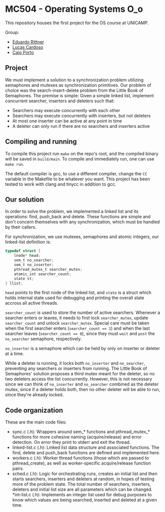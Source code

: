# MC504 - Operating Systems O_o

This repository houses the first project for the OS course at UNICAMP.

Group:

* [Eduardo Rittner](https://github.com/eduardorittner)
* [Lucas Cardoso](https://github.com/lcardosott)
* [Caio Porto](https://github.com/lcaioporto)

## Project

We must implement a solution to a synchronization problem utilizing semaphores
and mutexes as synchronization primitives. Our problem of choice was the
search-insert-delete problem from the Little Book of Semaphores. The premise is
simple: Given a simple linked list, implement concurrent searcher, inserters
and deleters such that:
* Searchers may execute concurrently with each other
* Searchers may execute concurrently with inserters, but not deleters
* At most one inserter can be active at any point in time
* A deleter can only run if there are no searchers and inserters active

## Compiling and running

To compile this project run `make` on the repo's root, and the compiled binary
will be saved in `build/main`. To compile and immediately run, one can use
`make run`.

The default compiler is gcc, to use a different compiler, change the `CC`
variable in the Makefile to be whatever you want. This project has been tested
to work with clang and tinycc in addition to gcc.

## Our solution

In order to solve the problem, we implemented a linked list and its operations:
find, push_back and delete. These functions are simple and don't concern
themselves with any synchronization, which must be handled by their callers.

For synchronization, we use mutexes, semaphores and atomic integers, our
linked-list definition is:

```c
typedef struct {
	lnode* head;
	sem_t no_searcher; 
	sem_t no_inserter;
	pthread_mutex_t searcher_mutex;
	atomic_int searcher_count;
	state st;
} llist;
```

`head` points to the first node of the linked list, and `state` is a struct
which holds internal state used for debugging and printing the overall state
accross all active threads.

`searcher_count` is used to store the number of active searchers. Whenever a
searcher enters or leaves, it needs to first lock `searcher_mutex`, update
`searcher_count` and unlock `searcher_mutex`. Special care must be taken when
the first searcher enters (`searcher_count == 1`) and when the last searcher
leaves (`searcher_count == 0`), since they must `wait` and `post` the
`no_searcher` semaphore, respectively.

`no_inserter` is a semaphore which can be held by only on inserter or deleter
at a time.

While a deleter is running, it locks both `no_inserter` and `no_searcher`,
preventing any searchers or inserters from running. The Little Book of
Semaphores' solution proposes a third mutex meant for the deleter, so no two
deleters access the list concurrently. However, this is not necessary since we
can think of `no_inserter` and `no_searcher` combined as the deleter mutex,
since if a deleter holds both, then no other deleter will be able to run, since
they're already locked.

## Code organization

These are the main code files:
* sync.c (.h): Wrappers around sem_* functions and pthread_mutex_* functions
for more cohesive naming (acquire/release) and error detection. On error they
print to stderr and exit the thread.
* linked-list.c (.h): Linked list data structure and associated functions. The
find, delete and push_back functions are defined and implemented here.
* workers.c (.h): Worker thread functions (those which are passed to
pthread_create), as well as worker-specific acquire/release function pairs.
* sched.c (.h): Logic for orchestrating runs, creates an initial list and then
starts searchers, inserters and deleters at random, in hopes of testing more of
the problem state. The total number of searchers, inserters, deleters and
initial list size are all parameters which can be changed.
*int-list.c (.h): Implements an integer list used for debug purposes to know which values are being searched, inserted and deleted at a given time.
